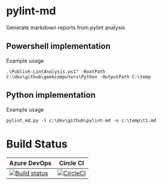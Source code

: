 # pylint-md

Generate markdown reports from pylint analysis

## Powershell implementation

Example usage

    .\Publish-LintAnalysis.ps1" -RootPath C:\dev\github\geekcomputers\Python -OutputPath C:\temp

## Python implementation

Example usage

    pylint_md.py -l c:\dev\github\pylint-md -o c:\temp\t1.md

# Build Status

|Azure DevOps|Circle CI|
|-|-|
|[![Build status](https://almmechanics.visualstudio.com/python/_apis/build/status/pylint_md-CI)](https://almmechanics.visualstudio.com/python/_build/latest?definitionId=-1)|[![CircleCI](https://circleci.com/gh/almmechanics/pylint-md.svg?style=svg)](https://circleci.com/gh/almmechanics/pylint-md)|